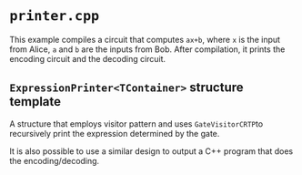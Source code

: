 # `printer.cpp`

This example compiles a circuit that computes `ax+b`, where `x` is the input from Alice, `a` and `b` are the inputs from Bob. After compilation, it prints the encoding circuit and the decoding circuit.

## `ExpressionPrinter<TContainer>` structure template

A structure that employs visitor pattern and uses `GateVisitorCRTP`to recursively print the expression determined by the gate.

It is also possible to use a similar design to output a C++ program that does the encoding/decoding.
